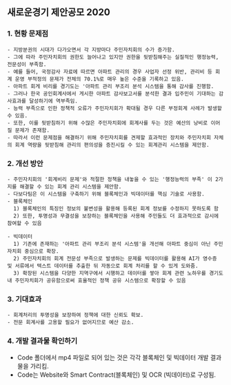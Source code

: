 ## 새로운경기 제안공모 2020

### 1. 현황 문제점
    - 지방분권의 시대가 다가오면서 각 지방마다 주민자치회의 수가 증가함.
    - 그에 따라 주민자치회의 권한도 늘어나고 있지만 권한을 뒷받침해주는 실질적인 행정능력, 전문성이 부족함.
    - 예를 들어, 국정감사 자료에 따르면 아파트 관리의 경우 사업자 선정 위반, 관리비 등 회계 운영 부적정의 문제가 전체의 70.1%로 매우 높은 수준을 기록하고 있음.
    - 아파트 회게 비리를 경기도는 '아파트 관리 부조리 분석 시스템을 통해 감사를 진행함.
    - 그러나 한국 공인회계사에서 게시한 아파트 감사보고서를 분석한 결과 입주민이 기대하는 감사효과를 달성하기에 역부족임.
    - 능력 부족으로 인한 정책적 오류가 주민자치회가 확대될 경우 다른 부정회계 사례가 발생할 수 있음.
    - 또한, 이를 뒷받침하기 위해 수많은 주민자치회에 회계사를 두는 것은 예산의 낭비로 이어질 문제가 존재함.
    - 따라서 이런 문제점을 해결하기 위해 주민자치회를 견제할 효과적인 장치와 주민자치회 자체의 회계 역량을 뒷받침해 관리의 편의성을 증진시킬 수 있는 회계관리 시스템을 제안함.

### 2. 개선 방안
    - 주민자치회의 '회계비리 문제'와 적절한 정책을 내놓을 수 있는 '행정능력의 부족' 이 2가지를 해결할 수 있는 회계 관리 시스템을 제안함.
    - 다보다팀은 이 시스템을 구축하기 위해 블록체인과 빅데이터를 핵심 기술로 사용함.
    - 블록체인
      1) 블록체인의 특징인 정보의 불변성을 활용해 등록된 회계 정보를 수정하지 못하도록 함
      2) 또한, 투명성과 무결성을 보장하는 블록체인을 사용해 주민들도 더 효과적으로 감시에 참여할 수 있음
      
    - 빅데이터
      1) 기존에 존재하는 '아파트 관리 부조리 분석 시스템'을 개선해 아파트 중심이 아닌 주민자치회 중심으로 확장.
      2) 주민자치회의 회계 전문성 부족으로 발생하는 문제를 빅데이터를 활용해 AI가 영수증 및 서류에서 텍스트 데이터를 추출한 뒤 자동으로 회계 처리를 할 수 있게 도와줌.
      3) 확장된 시스템을 다양한 지역구에서 시행하고 데이터를 쌓아 회계 관련 노하우를 경기도 내 주민자치회가 공유함으로써 효율적인 정책 공유 시스템으로 확장할 수 있음

### 3. 기대효과
    - 회계처리의 투명성을 보장하여 정책에 대한 신뢰도 확보.
    - 전문 회계사를 고용할 필요가 없어지므로 예산 감소.

### 4. 개발 결과물 확인하기
- Code 폴더에서 mp4 파일로 되어 있는 것은 각각 블록체인 및 빅데이터 개발 결과물을 가리킴.
- Code는 Website와 Smart Contract(블록체인) 및 OCR (빅데이터)로 구성됨.

